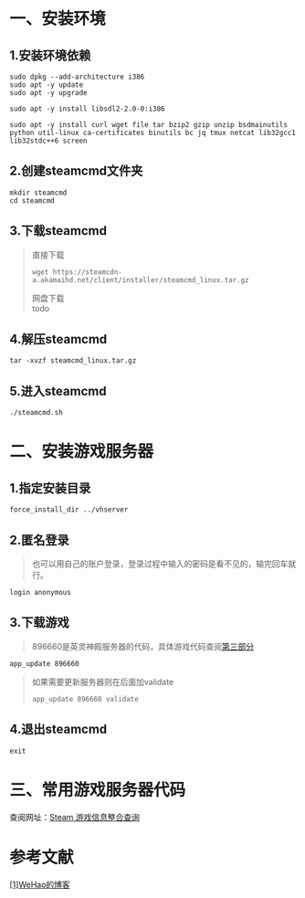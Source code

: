 # 一、安装环境

## 1.安装环境依赖

```shell
sudo dpkg --add-architecture i386
sudo apt -y update
sudo apt -y upgrade

sudo apt -y install libsdl2-2.0-0:i386

sudo apt -y install curl wget file tar bzip2 gzip unzip bsdmainutils python util-linux ca-certificates binutils bc jq tmux netcat lib32gcc1 lib32stdc++6 screen
```

## 2.创建steamcmd文件夹

```shell
mkdir steamcmd
cd steamcmd
```

## 3.下载steamcmd

> 直接下载
>
> ```shell
> wget https://steamcdn-a.akamaihd.net/client/installer/steamcmd_linux.tar.gz
> ```
>
> 网盘下载  
> todo

## 4.解压steamcmd

```shell
tar -xvzf steamcmd_linux.tar.gz
```

## 5.进入steamcmd

```shell
./steamcmd.sh
```

# 二、安装游戏服务器

## 1.指定安装目录

```shell
force_install_dir ../vhserver
```

## 2.匿名登录

> 也可以用自己的账户登录，登录过程中输入的密码是看不见的，输完回车就行。

```shell
login anonymous
```

## 3.下载游戏

> 896660是英灵神殿服务器的代码，具体游戏代码查阅[第三部分](#ThirdPart)

```shell
app_update 896660
```

> 如果需要更新服务器则在后面加validate
>
> ```shell
> app_update 896660 validate
> ```

## 4.退出steamcmd

```shell
exit
```

# <a id="ThirdPart"></a>三、常用游戏服务器代码

查阅网址：[Steam 游戏信息整合查询](http://steamdb.sinaapp.com/)

# 参考文献

[[1]WeHao的博客](https://blog.wehaox.com/archives/3.html)